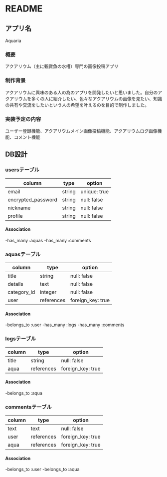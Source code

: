 # README

## アプリ名
Aquaria

### 概要
アクアリウム（主に観賞魚の水槽）専門の画像投稿アプリ

### 制作背景
アクアリウムに興味のある人の為のアプリを開発したいと思いました。自分のアクアリウムを多くの人に紹介したい、色々なアクアリウムの画像を見たい、知識の共有や交流をしたいという人の希望を叶えるのを目的で制作しました。

### 実装予定の内容
ユーザー登録機能、アクアリウムメイン画像投稿機能、アクアリウムログ画像機能、コメント機能

## DB設計

### usersテーブル

| column             | type    | option       |
| ------------------ | ------- | ------------ |
| email              | string  | unique: true |
| encrypted_password | string  | null: false  |
| nickname           | string  | null: false  |
| profile            | string  | null: false  |

#### Association

-has_many :aquas
-has_many :comments

### aquasテーブル

| column           | type       | option            |
| ---------------- | ---------- | ----------------- |
| title            | string     | null: false       |
| details          | text       | null: false       |
| category_id      | integer    | null: false       |
| user             | references | foreign_key: true |

#### Association

-belongs_to :user
-has_many :logs
-has_many :comments

### logsテーブル

| column        | type       | option            |
| ------------- |------------| ------------------|
| title         | string     | null: false       |
| aqua          | references | foreign_key: true |

#### Association

-belongs_to :aqua

### commentsテーブル

| column        | type       | option            |
| ------------- |------------| ------------------|
| text          | text       | null: false       |
| user          | references | foreign_key: true |
| aqua          | references | foreign_key: true |

#### Association

-belongs_to :user
-belongs_to :aqua

